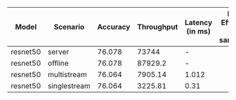 | Model    | Scenario     |   Accuracy |   Throughput | Latency (in ms)   | Power Efficiency (in samples/J)   | TEST01   | TEST05   | TEST04   |
|----------|--------------|------------|--------------|-------------------|-----------------------------------|----------|----------|----------|
| resnet50 | server       |     76.078 |     73744    | -                 |                                   | passed   | passed   | passed   |
| resnet50 | offline      |     76.078 |     87929.2  | -                 |                                   | passed   | passed   | passed   |
| resnet50 | multistream  |     76.064 |      7905.14 | 1.012             |                                   | passed   | passed   | passed   |
| resnet50 | singlestream |     76.064 |      3225.81 | 0.31              |                                   | passed   | passed   | passed   |